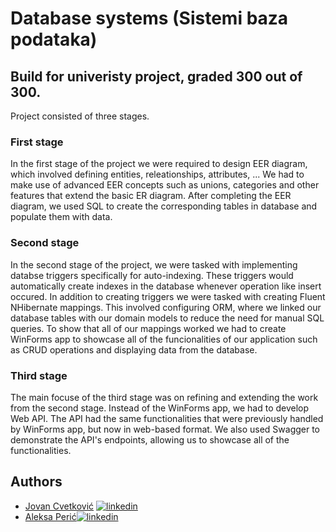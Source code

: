 # Database systems (Sistemi baza podataka)

## Build for univeristy project, graded 300 out of 300.

Project consisted of three stages.

### First stage
In the first stage of the project we were required to design EER diagram, which involved defining entities, releationships, attributes, ... We had to make use of advanced EER concepts such as unions, categories and other features that extend the basic ER diagram. After completing the EER diagram, we used SQL to create the corresponding tables in database and populate them with data.

### Second stage
In the second stage of the project, we were tasked with implementing databse triggers specifically for auto-indexing. These triggers would automatically create indexes in the database whenever operation like insert occured.
In addition to creating triggers we were tasked with creating Fluent NHibernate mappings. This involved configuring ORM, where we linked our database tables with our domain models to reduce the need for manual SQL queries. To show that all of our mappings worked we had to create WinForms app to showcase all of the funcionalities of our application such as CRUD operations and displaying data from the database.

### Third stage
The main focuse of the third stage was on refining and extending the work from the second stage. Instead of the WinForms app, we had to develop Web API. The API had the same functionalities that were previously handled by WinForms app, but now in web-based format. We also used Swagger to demonstrate the API's endpoints, allowing us to showcase all of the functionalities. 
## Authors

- [Jovan Cvetković](https://github.com/CJovan02) [![linkedin](https://img.shields.io/badge/linkedin-0A66C2?style=for-the-badge&logo=linkedin&logoColor=white)](https://www.linkedin.com/in/jovan-cvetkovic-6750bb255/)
- [Aleksa Perić](https://github.com/aleksa1205)[![linkedin](https://img.shields.io/badge/linkedin-0A66C2?style=for-the-badge&logo=linkedin&logoColor=white)](https://www.linkedin.com/in/aleksaperic02/)

